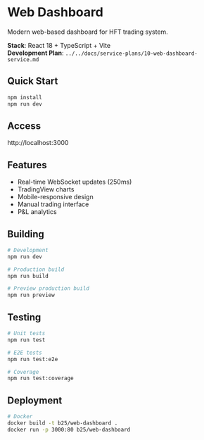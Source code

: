 # Web Dashboard

Modern web-based dashboard for HFT trading system.

**Stack**: React 18 + TypeScript + Vite  
**Development Plan**: `../../docs/service-plans/10-web-dashboard-service.md`

## Quick Start
```bash
npm install
npm run dev
```

## Access
http://localhost:3000

## Features
- Real-time WebSocket updates (250ms)
- TradingView charts
- Mobile-responsive design
- Manual trading interface
- P&L analytics

## Building
```bash
# Development
npm run dev

# Production build
npm run build

# Preview production build
npm run preview
```

## Testing
```bash
# Unit tests
npm run test

# E2E tests
npm run test:e2e

# Coverage
npm run test:coverage
```

## Deployment
```bash
# Docker
docker build -t b25/web-dashboard .
docker run -p 3000:80 b25/web-dashboard
```
